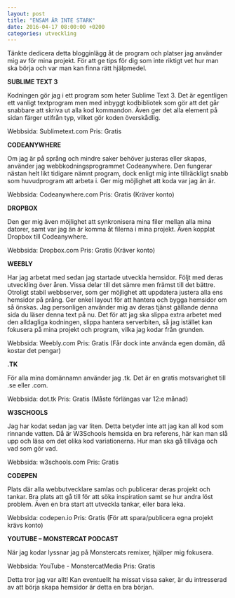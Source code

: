 ```yaml
---
layout: post
title: "ENSAM ÄR INTE STARK"
date: 2016-04-17 08:00:00 +0200
categories: utveckling
---
```

Tänkte dedicera detta blogginlägg åt de program och platser jag använder mig av för mina projekt. För att ge tips för dig som inte riktigt vet hur man ska börja och var man kan finna rätt hjälpmedel.

**SUBLIME TEXT 3**

Kodningen gör jag i ett program som heter Sublime Text 3. Det är egentligen ett vanligt textprogram men med inbyggt kodbibliotek som gör att det går snabbare att skriva ut alla kod kommandon. Även ger det alla element på sidan färger utifrån typ, vilket gör koden överskådlig.

Webbsida: Sublimetext.com
Pris: Gratis

**CODEANYWHERE**

Om jag är på språng och mindre saker behöver justeras eller skapas, använder jag webbkodningsprogrammet Codeanywhere. Den fungerar nästan helt likt tidigare nämnt program, dock enligt mig inte tillräckligt snabb som huvudprogram att arbeta i. Ger mig möjlighet att koda var jag än är.

Webbsida: Codeanywhere.com
Pris: Gratis (Kräver konto)

**DROPBOX**

Den ger mig även möjlighet att synkronisera mina filer mellan alla mina datorer, samt var jag än är komma åt filerna i mina projekt. Även kopplat Dropbox till Codeanywhere.

Webbsida: Dropbox.com
Pris: Gratis (Kräver konto)

**WEEBLY**

Har jag arbetat med sedan jag startade utveckla hemsidor. Följt med deras utveckling över åren. Vissa delar till det sämre men främst till det bättre. Otroligt stabil webbserver, som ger möjlighet att uppdatera justera alla ens hemsidor på prång. Ger enkel layout för att hantera och bygga hemsidor om så önskas. Jag personligen använder mig av deras tjänst gällande denna sida du läser denna text på nu. Det för att jag ska slippa extra arbetet med den alldagliga kodningen, slippa hantera serverbiten, så jag istället kan fokusera på mina projekt och program, vilka jag kodar från grunden.

Webbsida: Weebly.com
Pris: Gratis (Får dock inte använda egen domän, då kostar det pengar)

**.TK**

För alla mina domännamn använder jag .tk. Det är en gratis motsvarighet till .se eller .com.

Webbsida: dot.tk
Pris: Gratis (Måste förlängas var 12:e månad)

**W3SCHOOLS**

Jag har kodat sedan jag var liten. Detta betyder inte att jag kan all kod som rinnande vatten. Då är W3Schools hemsida en bra referens, här kan man slå upp och läsa om det olika kod variationerna. Hur man ska gå tillväga och vad som gör vad.

Webbsida: w3schools.com
Pris: Gratis

**CODEPEN**

Plats där alla webbutvecklare samlas och publicerar deras projekt och tankar. Bra plats att gå till för att söka inspiration samt se hur andra löst problem. Även en bra start att utveckla tankar, eller bara leka.

Webbsida: codepen.io
Pris: Gratis (För att spara/publicera egna projekt krävs konto)

**YOUTUBE – MONSTERCAT PODCAST**

När jag kodar lyssnar jag på Monstercats remixer, hjälper mig fokusera.

Webbsida: YouTube - MonstercatMedia
Pris: Gratis

Detta tror jag var allt! Kan eventuellt ha missat vissa saker, är du intresserad av att börja skapa hemsidor är detta en bra början.
